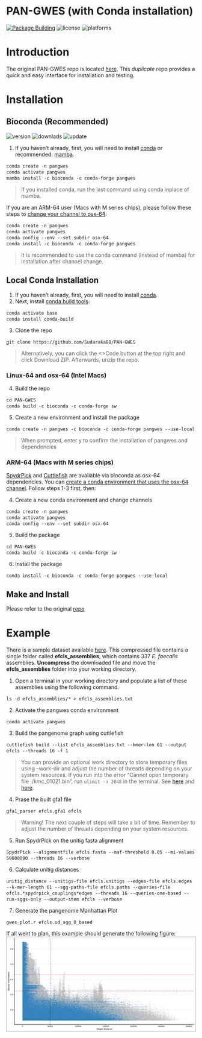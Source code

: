PAN-GWES (with Conda installation)
================

<!-- badges: start -->
[![Package Building](https://github.com/Sudaraka88/PAN-GWES/actions/workflows/c-cpp.yml/badge.svg)](https://github.com/Sudaraka88/PAN-GWES/actions/workflows/c-cpp.yml)
![license](https://anaconda.org/bioconda/pangwes/badges/license.svg)
![platforms](https://anaconda.org/bioconda/pangwes/badges/platforms.svg)
<!-- badges: end -->

# Introduction

The original PAN-GWES repo is located
[here](https://github.com/jurikuronen/PANGWES). This *duplicate* repo
provides a quick and easy interface for installation and testing.

# Installation

## Bioconda (Recommended)

<!-- badges: start -->

![version](https://anaconda.org/bioconda/pangwes/badges/version.svg)
![downlads](https://anaconda.org/bioconda/pangwes/badges/downloads.svg)
![update](https://anaconda.org/bioconda/pangwes/badges/latest_release_relative_date.svg)
<!-- badges: end -->

1.  If you haven’t already, first, you will need to install
    [conda](https://docs.anaconda.com/free/miniconda/miniconda-install/)
    or recommended:
    [mamba](https://mamba.readthedocs.io/en/latest/installation/mamba-installation.html).

<!-- -->

    conda create -n pangwes
    conda activate pangwes
    mamba install -c bioconda -c conda-forge pangwes

> If you installed conda, run the last command using conda inplace of
> mamba.

If you are an ARM-64 user (Macs with M series chips), please follow
these steps to [change your channel to
osx-64](https://stackoverflow.com/questions/71515117/how-to-set-up-a-conda-osx-64-environment-on-arm-mac):

    conda create -n pangwes
    conda activate pangwes
    conda config --env --set subdir osx-64
    conda install -c bioconda -c conda-forge pangwes

> It is recommended to use the conda command (instead of mamba) for
> installation after channel change.

## Local Conda Installation

1.  If you haven’t already, first, you will need to install
    [conda](https://docs.anaconda.com/free/miniconda/miniconda-install/).
2.  Next, install [conda build
    tools](https://docs.conda.io/projects/conda-build/en/stable/install-conda-build.html):

<!-- -->

    conda activate base
    conda install conda-build

3.  Clone the repo

<!-- -->

    git clone https://github.com/Sudaraka88/PAN-GWES

> Alternatively, you can click the \<\>Code button at the top right and
> click Download ZIP. Afterwards, unzip the repo.

### Linux-64 and osx-64 (Intel Macs)

4.  Build the repo

<!-- -->

    cd PAN-GWES
    conda build -c bioconda -c conda-forge sw

5.  Create a new environment and install the package

<!-- -->

    conda create -n pangwes -c bioconda -c conda-forge pangwes --use-local

> When prompted, enter y to confirm the installation of pangwes and
> dependencies

### ARM-64 (Macs with M series chips)

[SpydrPick](https://anaconda.org/bioconda/spydrpick) and
[Cuttlefish](https://anaconda.org/bioconda/cuttlefish) are available via
bioconda as osx-64 dependencies. You can [create a conda environment
that uses the osx-64
channel](https://stackoverflow.com/questions/71515117/how-to-set-up-a-conda-osx-64-environment-on-arm-mac).
Follow steps 1-3 first, then:

4.  Create a new conda environment and change channels

<!-- -->

    conda create -n pangwes
    conda activate pangwes
    conda config --env --set subdir osx-64

5.  Build the package

<!-- -->

    cd PAN-GWES
    conda build -c bioconda -c conda-forge sw

6.  Install the package

<!-- -->


    conda install -c bioconda -c conda-forge pangwes --use-local

## Make and Install

Please refer to the original
[repo](https://github.com/jurikuronen/PANGWES)

# Example

There is a sample dataset available
[here](https://uio-my.sharepoint.com/:u:/g/personal/sudarakm_uio_no/ET0J10TDy9VCiIS8ymLFYxYBrN0IqxsE83iJzUl-9_SWpQ?e=YpKoPg).
This compressed file contains a single folder called
**efcls_assemblies**, which contains 337 *E. faecalis* assemblies.
**Uncompress** the downloaded file and move the **efcls_assemblies**
folder into your working directory.

1.  Open a terminal in your working directory and populate a list of
    these assemblies using the following command.

<!-- -->

    ls -d efcls_assemblies/* > efcls_assemblies.txt

2.  Activate the pangwes conda environment

<!-- -->

    conda activate pangwes

3.  Build the pangenome graph using cuttlefish

<!-- -->

    cuttlefish build --list efcls_assemblies.txt --kmer-len 61 --output efcls --threads 16 -f 1

> You can provide an optional work directory to store temporary files
> using –work-dir <your directory> and adjust the number of threads
> depending on your system resources. If you run into the error “Cannot
> open temporary file ./kmc_01021.bin”, run `ulimit -n 2048` in the
> terminal. See
> [here](https://github.com/COMBINE-lab/cuttlefish/issues/29#issuecomment-1491083656)
> and [here](https://github.com/refresh-bio/KMC/issues/140).

4.  Prase the built gfa1 file

<!-- -->

    gfa1_parser efcls.gfa1 efcls

> Warning! The next couple of steps will take a bit of time. Remember to
> adjust the number of threads depending on your system resources.

5.  Run SpydrPick on the unitig fasta alignment

<!-- -->

    SpydrPick --alignmentfile efcls.fasta --maf-threshold 0.05 --mi-values 50000000 --threads 16 --verbose

6.  Calculate unitig distances

<!-- -->

    unitig_distance --unitigs-file efcls.unitigs --edges-file efcls.edges --k-mer-length 61 --sgg-paths-file efcls.paths --queries-file efcls.*spydrpick_couplings*edges --threads 16 --queries-one-based --run-sggs-only --output-stem efcls --verbose

7.  Generate the pangenome Manhattan Plot

<!-- -->

    gwes_plot.r efcls.ud_sgg_0_based 

If all went to plan, this example should generate the following figure:
![](sw/pangwes/scripts/pg_fast.png)
